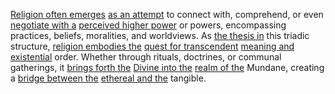 
[Religion often emerges](3/3/1/.Religion) [as an attempt](3/2/2/1/1/2/1/2/1/1/.Attempt) to connect with, comprehend, or even [negotiate with a](3/2/3/1/3/3/1/_Representation-Negotiation) [perceived higher power](3/3/1/.Religion) or powers, encompassing practices, beliefs, moralities, and worldviews. As [the thesis in](2/3/3/1/3/2/.Literature) this triadic structure, [religion embodies the](3/3/1/.Religion) [quest for transcendent](1/1/2/_Transcendence-of-Limit) [meaning and existential](3/3/1/3/2/1/_Existence-Meaninglessness) order. Whether through rituals, doctrines, or communal gatherings, it [brings forth the](1/1/3/3/3/3/2/.Consequence) [Divine into the](3/3/1/_Divine-Mundane) [realm of the](3/3/3/3/1/1/.Book%20of%20Revelation) Mundane, creating a [bridge between the](1/3/1/1/1/3/3/_North-South) [ethereal and the](1/1/3/1/1/2/2/1/.Ethereal) tangible.

